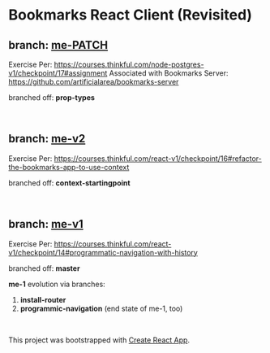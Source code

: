 # Bookmarks React Client (Revisited)

## branch: [me-PATCH](https://github.com/artificialarea/bookmarks-app/tree/me-PATCH)
Exercise Per: https://courses.thinkful.com/node-postgres-v1/checkpoint/17#assignment
Associated with Bookmarks Server: https://github.com/artificialarea/bookmarks-server

branched off: **prop-types**


<br />



## branch: [me-v2](https://github.com/artificialarea/bookmarks-app/tree/me-v2)
Exercise Per: https://courses.thinkful.com/react-v1/checkpoint/16#refactor-the-bookmarks-app-to-use-context

branched off: **context-startingpoint**


<br />

## branch: [me-v1](https://github.com/artificialarea/bookmarks-app/tree/me-v1)
Exercise Per: https://courses.thinkful.com/react-v1/checkpoint/14#programmatic-navigation-with-history

branched off: **master**

**me-1** evolution via branches: 
1. **install-router** 
2. **programmic-navigation** (end state of me-1, too)

<br />

This project was bootstrapped with [Create React App](https://github.com/facebook/create-react-app).
